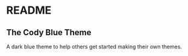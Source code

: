 # README
## The Cody Blue Theme
A dark blue theme to help others get started making their own themes. 
